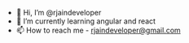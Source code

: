 - 👋 Hi, I’m @rjaindeveloper
- 🌱 I’m currently learning angular and react
- 📫 How to reach me - rjaindeveloper@gmail.com

<!---
rjaindeveloper/rjaindeveloper is a ✨ special ✨ repository because its `README.md` (this file) appears on your GitHub profile.
You can click the Preview link to take a look at your changes.
--->

